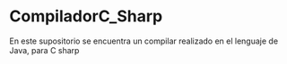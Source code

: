# CompiladorC_Sharp
En este supositorio se encuentra un compilar realizado en el lenguaje de Java, para C sharp
